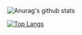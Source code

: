 ![Anurag's github stats](https://github-readme-stats.vercel.app/api?username=poseidonwood&show_icons=true&theme=locale)

[![Top Langs](https://github-readme-stats.vercel.app/api/top-langs/?username=poseidonwood&layout=compact)](https://github.com/anuraghazra/github-readme-stats)
